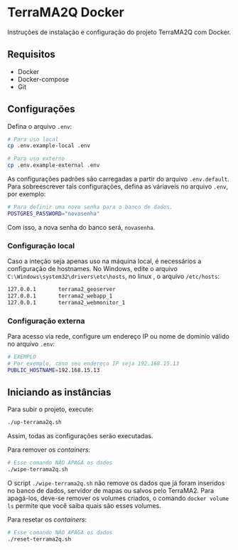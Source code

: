 # TerraMA2Q Docker

Instruções de instalação e configuração do projeto TerraMA2Q com Docker.

## Requisitos

- Docker
- Docker-compose
- Git

## Configurações

Defina o arquivo `.env`:
```bash
# Para uso local
cp .env.example-local .env

# Para uso externo
cp .env.example-external .env
```

As configurações padrões são carregadas a partir do arquivo `.env.default`. Para sobreescrever tais configurações, defina as váriaveis no arquivo `.env`, por exemplo:
```bash
# Para definir uma nova senha para o banco de dados.
POSTGRES_PASSWORD="novasenha"
```

Com isso, a nova senha do banco será, `novasenha`.

### Configuração local

Caso a inteção seja apenas uso na máquina local, é necessários a configuração de hostnames.
No Windows, edite o arquivo `C:\Windows\system32\drivers\etc\hosts`, no linux , o arquivo `/etc/hosts`:
```bash
127.0.0.1       terrama2_geoserver
127.0.0.1       terrama2_webapp_1
127.0.0.1       terrama2_webmonitor_1
```

### Configuração externa

Para acesso via rede, configure um endereço IP ou nome de domínio válido no arquivo `.env`:
```bash
# EXEMPLO
# Por exemplo, caso seu endereço IP seja 192.168.15.13
PUBLIC_HOSTNAME=192.168.15.13
```

## Iniciando as instâncias

Para subir o projeto, execute:
```bash
./up-terrama2q.sh
```

Assim, todas as configurações serão executadas.

Para remover os _containers_:
```bash
# Esse comando NÃO APAGA os dados
./wipe-terrama2q.sh
```
O script `./wipe-terrama2q.sh` não remove os dados que já foram inseridos no banco de dados, servidor de mapas ou salvos pelo TerraMA2. Para apagá-los, deve-se remover os volumes criados, o comando `docker volume ls` permite que você saiba quais são esses volumes.

Para resetar os _containers_:
```bash
# Esse comando NÃO APAGA os dados
./reset-terrama2q.sh
```
